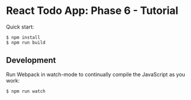 # React Todo App: Phase 6 - Tutorial

Quick start:

```
$ npm install
$ npm run build
````

## Development

Run Webpack in watch-mode to continually compile the JavaScript as you work:

```
$ npm run watch
```
